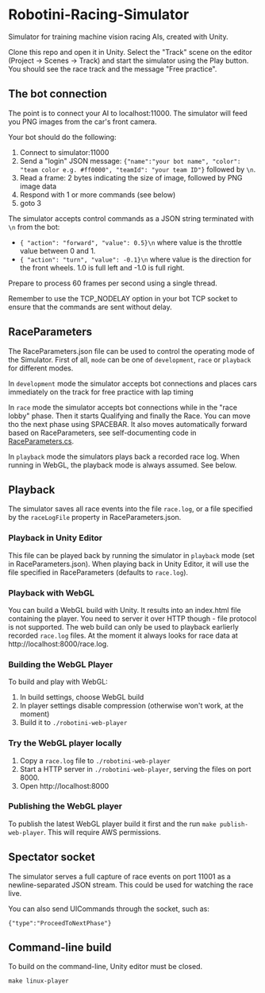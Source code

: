# Robotini-Racing-Simulator

Simulator for training machine vision racing AIs, created with Unity.

Clone this repo and open it in Unity. Select the "Track" scene on the editor (Project -> Scenes -> Track) and start the simulator using the Play button. You should see the race track and the message "Free practice".

## The bot connection

The point is to connect your AI to localhost:11000. The simulator will feed you PNG images from the car's front camera.

Your bot should do the following:

1. Connect to simulator:11000
2. Send a "login" JSON message: `{"name":"your bot name", "color": "team color e.g. #ff0000", "teamId": "your team ID"}` followed by `\n`.
3. Read a frame: 2 bytes indicating the size of image, followed by PNG image data
4. Respond with 1 or more commands (see below)
5. goto 3

The simulator accepts control commands as a JSON string terminated with `\n` from the bot:

- `{ "action": "forward", "value": 0.5}\n` where value is the throttle value between 0 and 1.
- `{ "action": "turn", "value": -0.1}\n` where value is the direction for the front wheels. 1.0 is full left and -1.0 is full right. 

Prepare to process 60 frames per second using a single thread.

Remember to use the TCP_NODELAY option in your bot TCP socket to ensure that the commands are sent without delay.

## RaceParameters

The RaceParameters.json file can be used to control the operating mode of the Simulator. First of all, `mode` can be one of `development`, `race` or `playback` for different modes.

In `development` mode the simulator accepts bot connections and places cars immediately on the track for free practice with lap timing

In `race` mode the simulator accepts bot connections while in the "race lobby" phase. Then it starts Qualifying and finally the Race. You can move tho the next phase using SPACEBAR. 
It also moves automatically forward based on RaceParameters, see self-documenting code in [RaceParameters.cs](Assets/Scripts/RaceParameters.cs).

In `playback` mode the simulators plays back a recorded race log. When running in WebGL, the playback mode is always assumed. See below.

## Playback

The simulator saves all race events into the file `race.log`, or a file specified by the `raceLogFile` property in RaceParameters.json.

### Playback in Unity Editor

This file can be played back by running the simulator in `playback` mode (set in RaceParameters.json). When playing back in Unity Editor, it will use the file specified in RaceParameters (defaults to `race.log`).

### Playback with WebGL

You can build a WebGL build with Unity. It results into an index.html file containing the player. You need to server it over HTTP though - file protocol is not supported. The web build can only be used to playback earlierly recorded `race.log` files. At the moment it always looks for race data at http://localhost:8000/race.log.

### Building the WebGL Player

To build and play with WebGL:

1. In build settings, choose WebGL build
2. In player settings disable compression (otherwise won't work, at the moment)
3. Build it to `./robotini-web-player`

### Try the WebGL player locally

1. Copy a `race.log` file to `./robotini-web-player`
2. Start a HTTP server in `./robotini-web-player`, serving the files on port 8000. 
3. Open http://localhost:8000

### Publishing the WebGL player

To publish the latest WebGL player build it first and the run `make publish-web-player`. This will require AWS permissions.

## Spectator socket

The simulator serves a full capture of race events on port 11001 as a newline-separated JSON stream. This could be used for watching the race live.

You can also send UICommands through the socket, such as:

    {"type":"ProceedToNextPhase"}

## Command-line build

To build on the command-line, Unity editor must be closed.

    make linux-player
